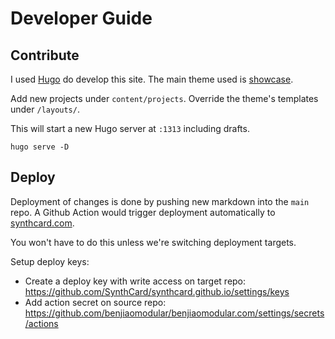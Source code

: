 # Developer Guide

## Contribute
I used [Hugo](https://gohugo.io/) do develop this site. The main theme used is [showcase](https://themes.gohugo.io/themes/showcase-hugo-theme/).

Add new projects under `content/projects`. Override the theme's templates under `/layouts/`.

This will start a new Hugo server at `:1313` including drafts.

```
hugo serve -D
```


## Deploy
Deployment of changes is done by pushing new markdown into the `main` repo. A Github Action would trigger deployment automatically to [synthcard.com](https://synthcard.com).


You won't have to do this unless we're switching deployment targets.

Setup deploy keys:
- Create a deploy key with write access on target repo: https://github.com/SynthCard/synthcard.github.io/settings/keys
- Add action secret on source repo: https://github.com/benjiaomodular/benjiaomodular.com/settings/secrets/actions